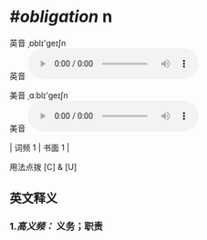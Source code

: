 # ***\#obligation*** n
英音 ˌɒblɪ'ɡeɪʃn  
英音
<audio src="./media/obligation-B.aac" controls="controls"></audio>

美音 ˌɑːblɪ'ɡeɪʃn  
美音
<audio src="./media/obligation.aac" controls="controls"></audio>



| 词频 1 | 书面 1 |  

用法点拨  [C] & [U]

英文释义
---
### 1.*高义频：* **义务；职责**  



